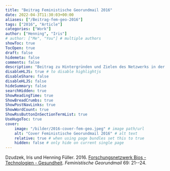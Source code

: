 ```yaml
---
title: "Beitrag Feministische Georundmail 2016"
date: 2022-04-3T11:30:03+00:00
aliases: ["/Beitrag-fem-geo-2016"]
tags: ["2016", "Article"]
categories: ["Work"]
author: ["Henning", "Iris"]
# author: ["Me", "You"] # multiple authors
showToc: true
TocOpen: true
draft: false
hidemeta: false
comments: false
description: "Beitrag zu Hintergründen und Zielen des Netzwerks in der Feministische Georundmail 2016"
disableHLJS: true # to disable highlightjs
disableShare: false
disableHLJS: false
hideSummary: false
searchHidden: true
ShowReadingTime: true
ShowBreadCrumbs: true
ShowPostNavLinks: true
ShowWordCount: true
ShowRssButtonInSectionTermList: true
UseHugoToc: true
cover:
    image: "/bilder/2016-cover-fem-geo.jpeg" # image path/url
    alt: "Cover Feministische Georundmail 2016" # alt text
    relative: true # when using page bundles set this to true
    hidden: false # only hide on current single page
---
```


Dzudzek, Iris und Henning Füller. 2016. [Forschungsnetzwerk Bios - Technologien - Gesundheit](https://bios-net.github.io/dokumente/Dzudzek16Forschun_article.pdf). *Feministische Georundmail* 69: 21--24.